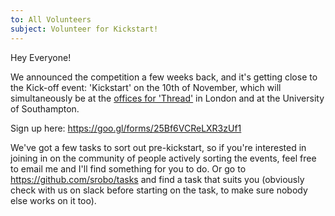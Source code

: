 ```yaml
---
to: All Volunteers
subject: Volunteer for Kickstart!
---
```


Hey Everyone!

We announced the competition a few weeks back, and it's getting close to the Kick-off event: 'Kickstart' on the 10th of November, which will simultaneously be at the [offices for 'Thread'](https://goo.gl/UzDEPv) in London and at the University of Southampton.

Sign up here: https://goo.gl/forms/25Bf6VCReLXR3zUf1

We've got a few tasks to sort out pre-kickstart, so if you're interested in joining in on the community of people actively sorting the events, feel free to email me and I'll find something for you to do. Or go to https://github.com/srobo/tasks and find a task that suits you (obviously check with us on slack before starting on the task, to make sure nobody else works on it too).
